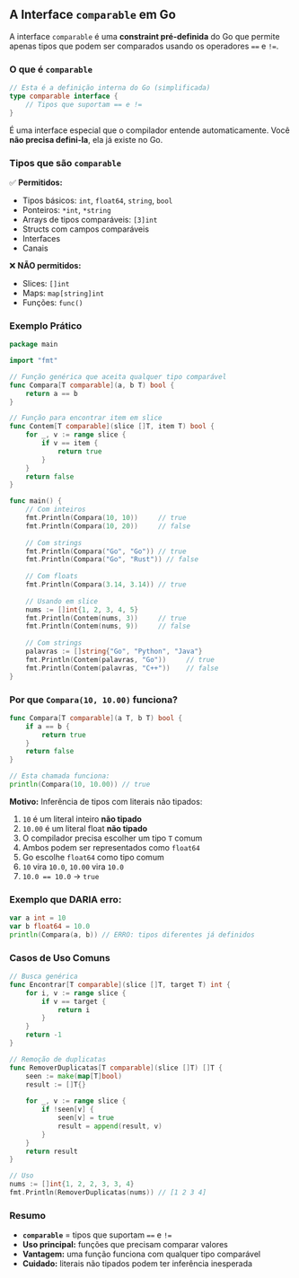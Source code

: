 ## A Interface `comparable` em Go

A interface `comparable` é uma **constraint pré-definida** do Go que permite apenas tipos que podem ser comparados usando os operadores `==` e `!=`.

### O que é `comparable`

```go
// Esta é a definição interna do Go (simplificada)
type comparable interface {
    // Tipos que suportam == e !=
}
```

É uma interface especial que o compilador entende automaticamente. Você **não precisa defini-la**, ela já existe no Go.

### Tipos que são `comparable`

✅ **Permitidos:**
- Tipos básicos: `int`, `float64`, `string`, `bool`
- Ponteiros: `*int`, `*string`
- Arrays de tipos comparáveis: `[3]int`
- Structs com campos comparáveis
- Interfaces
- Canais

❌ **NÃO permitidos:**
- Slices: `[]int`
- Maps: `map[string]int`
- Funções: `func()`

### Exemplo Prático

```go
package main

import "fmt"

// Função genérica que aceita qualquer tipo comparável
func Compara[T comparable](a, b T) bool {
    return a == b
}

// Função para encontrar item em slice
func Contem[T comparable](slice []T, item T) bool {
    for _, v := range slice {
        if v == item {
            return true
        }
    }
    return false
}

func main() {
    // Com inteiros
    fmt.Println(Compara(10, 10))     // true
    fmt.Println(Compara(10, 20))     // false
    
    // Com strings
    fmt.Println(Compara("Go", "Go")) // true
    fmt.Println(Compara("Go", "Rust")) // false
    
    // Com floats
    fmt.Println(Compara(3.14, 3.14)) // true
    
    // Usando em slice
    nums := []int{1, 2, 3, 4, 5}
    fmt.Println(Contem(nums, 3))     // true
    fmt.Println(Contem(nums, 9))     // false
    
    // Com strings
    palavras := []string{"Go", "Python", "Java"}
    fmt.Println(Contem(palavras, "Go"))     // true
    fmt.Println(Contem(palavras, "C++"))    // false
}
```

### Por que `Compara(10, 10.00)` funciona?

```go
func Compara[T comparable](a T, b T) bool {
    if a == b {
        return true
    }
    return false
}

// Esta chamada funciona:
println(Compara(10, 10.00)) // true
```

**Motivo:** Inferência de tipos com literais não tipados:

1. `10` é um literal inteiro **não tipado**
2. `10.00` é um literal float **não tipado**
3. O compilador precisa escolher um tipo `T` comum
4. Ambos podem ser representados como `float64`
5. Go escolhe `float64` como tipo comum
6. `10` vira `10.0`, `10.00` vira `10.0`
7. `10.0 == 10.0` → `true`

### Exemplo que DARIA erro:

```go
var a int = 10
var b float64 = 10.0
println(Compara(a, b)) // ERRO: tipos diferentes já definidos
```

### Casos de Uso Comuns

```go
// Busca genérica
func Encontrar[T comparable](slice []T, target T) int {
    for i, v := range slice {
        if v == target {
            return i
        }
    }
    return -1
}

// Remoção de duplicatas
func RemoverDuplicatas[T comparable](slice []T) []T {
    seen := make(map[T]bool)
    result := []T{}
    
    for _, v := range slice {
        if !seen[v] {
            seen[v] = true
            result = append(result, v)
        }
    }
    return result
}

// Uso
nums := []int{1, 2, 2, 3, 3, 4}
fmt.Println(RemoverDuplicatas(nums)) // [1 2 3 4]
```

### Resumo

- **`comparable`** = tipos que suportam `==` e `!=`
- **Uso principal:** funções que precisam comparar valores
- **Vantagem:** uma função funciona com qualquer tipo comparável
- **Cuidado:** literais não tipados podem ter inferência inesperada